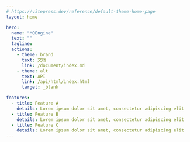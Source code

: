 ```yaml
---
# https://vitepress.dev/reference/default-theme-home-page
layout: home

hero:
  name: "MQEngine"
  text: ""
  tagline: 
  actions:
    - theme: brand
      text: 文档
      link: /document/index.md
    - theme: alt
      text: API
      link: /api/html/index.html
      target: _blank

features:
  - title: Feature A
    details: Lorem ipsum dolor sit amet, consectetur adipiscing elit
  - title: Feature B
    details: Lorem ipsum dolor sit amet, consectetur adipiscing elit
  - title: Feature C
    details: Lorem ipsum dolor sit amet, consectetur adipiscing elit
---
```



